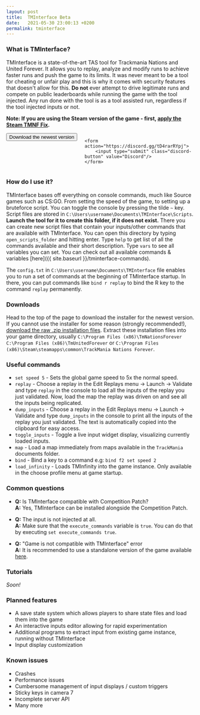 ```yaml
---
layout: post
title:  TMInterface Beta
date:   2021-05-30 23:00:13 +0200
permalink: tminterface
---
```


### What is TMInterface?
TMInterface is a state-of-the-art TAS tool for Trackmania Nations and United Forever. It allows you to replay, analyze and modify runs to achieve faster runs and push the game to its limits.  It was never meant to be a tool for cheating or unfair play and this is why it comes with security features that doesn't allow for this. **Do not** ever attempt to drive legitimate runs and compete on public leaderboards while running the game with the tool injected. Any run done with the tool is as a tool assisted run, regardless if the tool injected inputs or not.

**Note: If you are using the Steam version of the game - first, [apply the Steam TMNF Fix](https://steamcommunity.com/sharedfiles/filedetails/?id=448953593).**

<div style="display: flex;">
    <form action="https://github.com/donadigo/donadigo.github.io/raw/master/data/TMInterface/TMInterfaceBeta_Setup_1.0.6.exe" style="margin-right: 20px;">
        <input type="submit" class="download-button button-cyan" value="Download the newest version"/>
    </form>

    <form action="https://discord.gg/tD4rarRYpj">
        <input type="submit" class="discord-button" value="Discord"/>
    </form>
</div>

### How do I use it?
TMInterface bases off everything on console commands, much like Source games such as CS:GO. From setting the speed of the game, to setting up a bruteforce script. You can toggle the console by pressing the tilde `~` key. Script files are stored in `C:\Users\username\Documents\TMInterface\Scripts`. **Launch the tool for it to create this folder, if it does not exist.** There you can create new script files that contain your inputs/other commands that are available with TMInterface. You can open this directory by typing `open_scripts_folder` and hitting enter. Type `help` to get list of all the commands available and their short description. Type `vars` to see all variables you can set. You can check out all available commands & variables [here]({{ site.baseurl }}/tminterface-commands).

The `config.txt` in `C:\Users\username\Documents\TMInterface` file enables you to run a set of commands at the beginning of TMInterface startup. In there, you can put commands like `bind r replay` to bind the R key to the command `replay` permanently.

### Downloads
Head to the top of the page to download the installer for the newest version. If you cannot use the installer for some reason (strongly recommended!), [download the raw .zip installation files](https://github.com/donadigo/donadigo.github.io/raw/master/data/TMInterface/TMInterfaceBeta_1.0.6.zip). Extract these installation files into your game directory, usually `C:\Program Files (x86)\TmNationsForever` `C:\Program Files (x86)\TmUnitedForever` or `C:\Program Files (x86)\Steam\steamapps\common\TrackMania Nations Forever`.

### Useful commands
* `set speed 5` - Sets the global game speed to 5x the normal speed.
* `replay` - Choose a replay in the Edit Replays menu -> Launch -> Validate and type `replay` in the console to load all the inputs of the replay you just validated. Now, load the map the replay was driven on and see all the inputs being replicated.
* `dump_inputs` - Choose a replay in the Edit Replays menu -> Launch -> Validate and type `dump_inputs` in the console to print all the inputs of the replay you just validated. The text is automatically copied into the clipboard for easy access.
* `toggle_inputs` - Toggle a live input widget display, visualizing currently loaded inputs.
* `map` - Load a map immediately from maps available in the `TrackMania` documents folder.
* `bind` - Bind a key to a command e.g: `bind f2 set speed 2`
* `load_infinity` - Loads TMInfinity into the game instance. Only available in the choose profile menu at game startup.

### Common questions
* **Q:** Is TMInterface compatible with Competition Patch?<br>
**A:** Yes, TMInterface can be installed alongside the Competition Patch.

* **Q:** The input is not injected at all.<br>
**A:** Make sure that the `execute_commands` variable is `true`. You can do that by executing `set execute_commands true`.

* **Q:** "Game is not compatible with TMInterface" error<br>
**A:** It is recommended to use a standalone version of the game available [here](https://nadeo-download.cdn.ubi.com/trackmaniaforever/tmnationsforever_setup.exe).

### Tutorials
*Soon!*

### Planned features
* A save state system which allows players to share state files and load them into the game
* An interactive inputs editor allowing for rapid experimentation
* Additional programs to extract input from existing game instance, running without TMInterface
* Input display customization

### Known issues
* Crashes
* Performance issues
* Cumbersome management of input displays / custom triggers
* Sticky keys in camera 7
* Incomplete server API
* Many more

